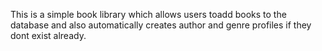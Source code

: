 This is a simple book library which allows users toadd books to the database and also automatically creates author and genre profiles if they dont exist already.
